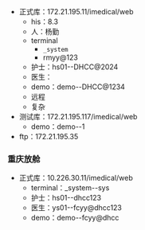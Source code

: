 - 正式库：172.21.195.11/imedical/web
    - his：8.3
    - 人：杨勤
    - terminal
	    - `_system`
	    - rmyy@123
    - 护士：hs01--DHCC@2024
    - 医生：
    - demo：demo--DHCC@1234
    - 远程
    - 复杂
- 测试库：172.21.195.117/imedical/web
    - demo：demo--1
- ftp：172.21.195.35

### 重庆放舱

- 正式库：10.226.30.11/imedical/web
    - terminal：_system--sys
    - 护士：hs01--dhcc123
    - 医生：ys01--fcyy@dhcc123
    - demo：demo--fcyy@dhcc